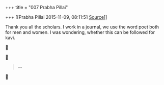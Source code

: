 +++
title = "007 Prabha Pillai"

+++
[[Prabha Pillai	2015-11-09, 08:11:51 [Source](https://groups.google.com/g/samskrita/c/qtbSWrteDQU)]]



Thank you all the scholars. I work in a journal, we use the word poet both for men and women. I was wondering, whether this can be followed for kavi.





> --  



